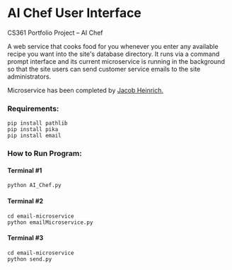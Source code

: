 # AI Chef User Interface

CS361 Portfolio Project – AI Chef

A web service that cooks food for you whenever you enter any available recipe you want into the site's database directory. It runs via a command prompt interface and its current microservice is running in the background so that the site users can send customer service emails to the site administrators.

Microservice has been completed by <a href="https://github.com/Jacob-Heinrich/email-microservice">Jacob Heinrich.</a>

<h3>Requirements:</h3>

```
pip install pathlib
pip install pika
pip install email
```
<h3>How to Run Program:</h3>
<h4>Terminal #1</h4>

```
python AI_Chef.py
```
<h4>Terminal #2</h4>

```
cd email-microservice
python emailMicroservice.py
```
<h4>Terminal #3</h4>

```
cd email-microservice
python send.py
```
